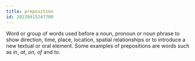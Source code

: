 ```yaml
---
title: preposition
id: 20220415247700
---
```


Word or group of words used before a noun, pronoun or noun phrase to show direction, time, place, location, spatial relationships or to introduce a new textual or oral element. Some examples of prepositions are words such as *in*, *at*, *on*, *of* and *to*.
